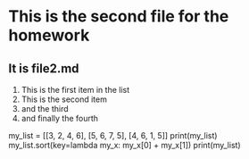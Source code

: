 # This is the second file for the homework

## It is file2.md


1. This is the first item in the list
2. This is the second item
3. and the third
4. and finally the fourth

my_list = [[3, 2, 4, 6], [5, 6, 7, 5], [4, 6, 1, 5]]
print(my_list)
my_list.sort(key=lambda my_x: my_x[0] + my_x[1])
print(my_list)

